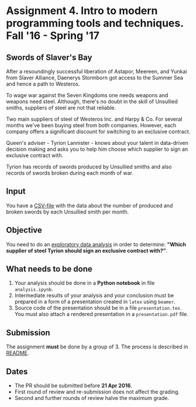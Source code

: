 # Assignment 4. Intro to modern programming tools and techniques. Fall '16 - Spring '17
## Swords of Slaver's Bay

After a resoundingly successful liberation of Astapor, Meereen, and Yunkai from Slaver Alliance, Daenerys Stormborn got access to the Summer Sea and hence a path to Westeros.

To wage war against the Seven Kingdoms one needs weapons and weapons need steel.
Although, there's no doubt in the skill of Unsullied smiths, suppliers of steel are not that reliable.

Two main suppliers of steel of Westeros Inc. and Harpy & Co. For several months we've been buying steel from both
companies. However, each company offers a significant discount for switching to an exclusive contract.

Queen's adviser - Tyrion Lannister - knows about your talent in data-driven decision making and asks you to help him
choose which supplier to sign an exclusive contract with.

Tyrion has records of swords produced by Unsullied smiths and also records of swords broken during each month of war.

## Input
You have a [CSV-file](task4/production-data.csv) with the data about the number of produced and broken swords by each Unsullied smith per month.

## Objective
You need to do an [exploratory data analysis](https://en.wikipedia.org/wiki/Exploratory_data_analysis) in order to determine: **"Which supplier of steel Tyrion should sign an exclusive contract with?"**.

## What needs to be done

1. Your analysis should be done in a **Python notebook** in file `analysis.ipynb`.
2. Intermediate results of your analysis and your conclusion must be prepared in a form of a presentation created in
   `latex` using `beamer`.
3. Source code of the presentation should be in a file `presentation.tex`. You must also attach a rendered presentation
   in a `presentation.pdf` file.

## Submission
The assignment **must** be done by a group of 3.
The process is described in [README](../README.org#submission-rules).

## Dates

* The PR should be submitted before **21 Apr 2016**.
* First round of review and re-submission does not affect the grading.
* Second and further rounds of review halve the maximum grade.
